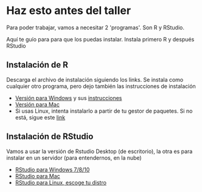 # Haz esto antes del taller
Para poder trabajar, vamos a necesitar 2 'programas'. Son R y RStudio.

Aquí te guío para para que los puedas instalar. Instala primero R y después RStudio

## Instalación de R
Descarga el archivo de instalación siguiendo los links. Se instala como cualquier otro programa, pero dejo también las instrucciones de instalación
 - [Versión para Windows](https://cloud.r-project.org/bin/windows/base/R-4.0.4-win.exe) y sus [instrucciones](https://cloud.r-project.org/bin/windows/base/README.R-4.0.4)
 - [Versión para Mac](https://cran.r-project.org/bin/macosx/R-4.0.4.pkg)
 -  Si usas Linux, intenta instalarlo a partir de tu gestor de paquetes. Si no está, sigue este [link](https://cloud.r-project.org/bin/linux/)


## Instalación de RStudio
Vamos a usar la versión de Rstudio Desktop (de escritorio), la otra es para instalar en un servidor (para entendernos, en la nube)
- [RStudio para Windows 7/8/10](https://download1.rstudio.org/desktop/windows/RStudio-1.4.1106.exe)
- [RStudio para Mac](https://download1.rstudio.org/desktop/macos/RStudio-1.4.1106.dmg)
- [RStudio para Linux, escoge tu distro](https://rstudio.com/products/rstudio/download/#download)
